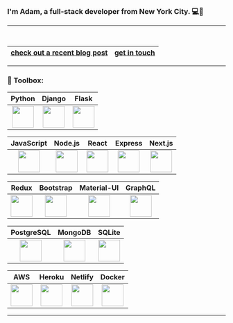 ### I'm Adam, a full-stack developer from New York City.  💻🗽
---
<!-- <img src="https://cdn0.tnwcdn.com/wp-content/blogs.dir/1/files/2016/02/oops.gif"> -->
<!-- <img src="https://64.media.tumblr.com/385739a529a06f6cf8cdc30bf08706ca/tumblr_o2tj040fCY1tooympo1_400.gifv"> -->
<br>


|[check out a recent blog post](https://adamhunter.website/#//blog)|[get in touch](mailto:adamhunter928@gmail.com)|
|---|---|



<!-- <details>
<summary></summary>
</details> -->


<!---
Adamhunter108/Adamhunter108 is a ✨ special ✨ repository because its `README.md` (this file) appears on your GitHub profile.
You can click the Preview link to take a look at your changes.
--->

---

### 🧰 Toolbox: 


| Python | Django | Flask |
| :----: | :----: | :----: |
| <img src="https://cdn.worldvectorlogo.com/logos/python-5.svg" width="50" height="50"/> | <img src="https://cdn.worldvectorlogo.com/logos/django.svg" width="50" height="50"/> | <img src="https://cdn.worldvectorlogo.com/logos/flask.svg" width="50" height="50"/> | <br>

| JavaScript | Node.js | React | Express | Next.js |
| :----: | :----: | :----: | :----: | :----: |
| <img src="https://cdn.worldvectorlogo.com/logos/logo-javascript.svg" width="50" height="50"/> | <img src="https://cdn.worldvectorlogo.com/logos/nodejs-icon.svg" width="50" height="50"/> | <img src="https://cdn.worldvectorlogo.com/logos/react-2.svg" width="50" height="50"/> | <img src="https://cdn.worldvectorlogo.com/logos/express-109.svg" width="50" height="50"/> | <img src="https://cdn.worldvectorlogo.com/logos/next-js.svg" width="50" height="50"/> | <br>

| Redux | Bootstrap | Material-UI | GraphQL |
| :----: | :----: | :----: | :----: |
| <img src="https://cdn.worldvectorlogo.com/logos/redux.svg" width="50" height="50"/> | <img src="https://cdn.worldvectorlogo.com/logos/bootstrap-5-1.svg" width="50" height="50"/> | <img src="https://cdn.worldvectorlogo.com/logos/material-ui-1.svg" width="50" height="50"/> | <img src="https://cdn.worldvectorlogo.com/logos/graphql.svg" width="50" height="50"/> | <br>

| PostgreSQL | MongoDB | SQLite |
| :----: | :----: | :----: |
| <img src="https://cdn.worldvectorlogo.com/logos/postgresql.svg" width="50" height="50"/> | <img src="https://cdn.worldvectorlogo.com/logos/mongodb-icon-1.svg" width="50" height="50"/> | <img src="https://cdn.worldvectorlogo.com/logos/sqlite.svg" width="50" height="50"/> | <br>

| AWS | Heroku | Netlify | Docker |
| :----: | :----: | :----: | :----: |
| <img src="https://cdn.worldvectorlogo.com/logos/aws-2.svg" width="50" height="50"/> | <img src="https://cdn.worldvectorlogo.com/logos/heroku-4.svg" width="50" height="50"/> | <img src="https://cdn.worldvectorlogo.com/logos/netlify.svg" width="50" height="50"/> | <img src="https://cdn.worldvectorlogo.com/logos/docker.svg" width="50" height="50"/> |

---
